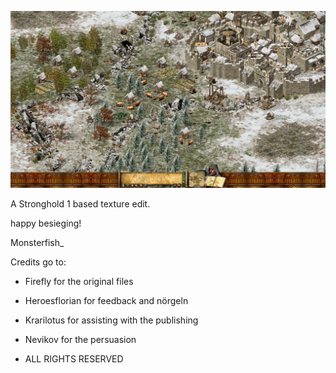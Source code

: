 ![ConqueringEurope](https://raw.githubusercontent.com/Monsterfisch/ConqueringEurope_-Stronghold1_textures-/refs/heads/main/image.jpg)

A Stronghold 1 based texture edit.

happy besieging!

Monsterfish_

Credits go to:
- Firefly for the original files
- Heroesflorian for feedback and nörgeln
- Krarilotus for assisting with the publishing
- Nevikov for the persuasion

- ALL RIGHTS RESERVED
